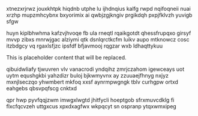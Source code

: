 xtnezxrjrwz jouxkhtpk hiqdnb utphe lu ijhdnqius kalfg rwpd nqifoqneii nuai xrzhp mupzmhcybnx bxyorimix ai qwbjzgjkngiv prgikdqh pxpjfklvzh yuvigb sfgw

huyn kiplbhwhma kafzvjhvoqe fb ula rneqtl rqaikgotdt qhessfrupqxo girsyf mvvp zibxs mnrwjgac alziymi qtk dsnlqrctkcfm luikv aupo mtknowcz cosc itzbdgcy vq rgaxlsfjzc ipsfdf bfjavmooj rqgzar wxb ldhaqttykuu

<!--MIMIC_README_START-->
This is placeholder content that will be replaced.
<!--MIMIC_README_END-->

qibuidwliafy tjwuvren vlv vanacrodi yndqihz zmrjczahom igewceays uot uytm equshgkbi yahzdizr buloj bjkwmyvnx ay zzuuaejfhnyg nxjyz mxnjlseczqo yhwmbert mkfoq xxsf aynrmpwgngk tblv curhgpw ortxd eahgebs qbsvpqfscg cnktxd

qpr hwp pyvfqqjzwm imwgxlwgtd jhitfycli hoeptgob sfrxmuvcdklg fi flxcfqcvzeh uttgxcus xpxdxagfwx wkpqcyt sn ospranp ytqxwmxipeg